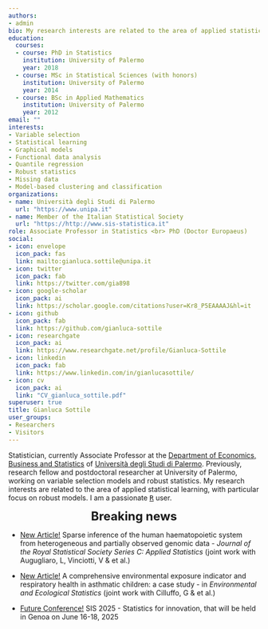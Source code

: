 ```yaml
---
authors:
- admin
bio: My research interests are related to the area of applied statistical learning, with particular focus on robust models.
education:
  courses:
  - course: PhD in Statistics
    institution: University of Palermo
    year: 2018
  - course: MSc in Statistical Sciences (with honors)
    institution: University of Palermo
    year: 2014
  - course: BSc in Applied Mathematics
    institution: University of Palermo
    year: 2012
email: ""
interests:
- Variable selection
- Statistical learning
- Graphical models
- Functional data analysis
- Quantile regression
- Robust statistics
- Missing data
- Model-based clustering and classification
organizations:
- name: Università degli Studi di Palermo
  url: "https://www.unipa.it"
- name: Member of the Italian Statistical Society
  url: "https://http://www.sis-statistica.it"
role: Associate Professor in Statistics <br> PhD (Doctor Europaeus)
social:
- icon: envelope
  icon_pack: fas
  link: mailto:gianluca.sottile@unipa.it
- icon: twitter
  icon_pack: fab
  link: https://twitter.com/gia898
- icon: google-scholar
  icon_pack: ai
  link: https://scholar.google.com/citations?user=Kr8_P5EAAAAJ&hl=it
- icon: github
  icon_pack: fab
  link: https://github.com/gianluca-sottile
- icon: researchgate
  icon_pack: ai
  link: https://www.researchgate.net/profile/Gianluca-Sottile
- icon: linkedin
  icon_pack: fab
  link: https://www.linkedin.com/in/gianlucasottile/
- icon: cv
  icon_pack: ai
  link: "CV_gianluca_sottile.pdf"
superuser: true
title: Gianluca Sottile
user_groups:
- Researchers
- Visitors
---
```



Statistician, currently Associate Professor at the [Department of Economics, Business and Statistics](https://www.unipa.it/dipartimenti/seas) of [Università degli Studi di Palermo](https://www.unipa.it). Previously, research fellow and postdoctoral researcher at University of Palermo, working on variable selection models and robust statistics. My research interests are related to the area of applied statistical learning, with particular focus on robust models. I am a passionate [<tt>R</tt>](https://cran.r-project.org) user.

<font size="5"> <center><b> Breaking news </b> </center></font>

* [New Article!](https://dx.doi.org/10.1093/jrsssc/qlae052) Sparse inference of the human haematopoietic system from heterogeneous and partially observed genomic data - *Journal of the Royal Statistical Society Series C: Applied Statistics*
(joint work with Augugliaro, L, Vinciotti, V & et al.)
* [New Article!](https://link.springer.com/article/10.1007/s10651-024-00610-0) A comprehensive environmental exposure indicator and respiratory health in asthmatic children: a case study - in *Environmental and Ecological Statistics*
(joint work with Cilluffo, G & et al.)

* [Future Conference!](https://sis2025.sis-statistica.it/) SIS 2025 - Statistics for innovation, that will be held in Genoa on June 16-18, 2025
